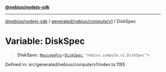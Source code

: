 [**@nebius/nodejs-sdk**](../../../../../README.md)

---

[@nebius/nodejs-sdk](../../../../../README.md) / [generated/nebius/compute/v1](../README.md) / DiskSpec

# Variable: DiskSpec

> **DiskSpec**: [`MessageFns`](../../../../../runtime/protos/core/interfaces/MessageFns.md)\<[`DiskSpec`](../interfaces/DiskSpec.md), `"nebius.compute.v1.DiskSpec"`\>

Defined in: src/generated/nebius/compute/v1/index.ts:1185
